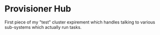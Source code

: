 # Provisioner Hub

First piece of my "test" cluster expirement which handles talking to various sub-systems which actually run tasks.
